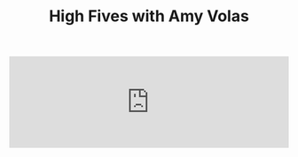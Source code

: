 ﻿---
layout: podcast
title: High Fives with Amy Volas
description: Ryan O'Hara and Amy Volas dive into prospecting in the recruiting world, and how to practice good form to book more connections.
coverImage: ./img/podcast/podcast-image-4.jpg
refLink: ter.li/8qkeqy

audioLinks: https://w.soundcloud.com/player/?url=https%3A%2F%2Fapi.soundcloud.com%2Ftracks%2F472885674&amp;auto_play=false&amp;show_artwork=true&amp;visual=true&amp;origin=twitter
webImage: ./img/podcast/video-img/image-1.png
---
<iframe width="100%" height="166" scrolling="no" frameborder="no" src="https://w.soundcloud.com/player/?url=https%3A%2F%2Fapi.soundcloud.com%2Ftracks%2F472885674&amp;auto_play=false&amp;show_artwork=true&amp;visual=true&amp;origin=twitter"></iframe>